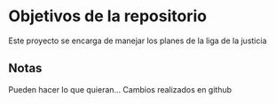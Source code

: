 # Objetivos de la repositorio

Este proyecto se encarga de manejar los planes de la liga de la justicia


## Notas
Pueden hacer lo que quieran...
Cambios realizados en github
